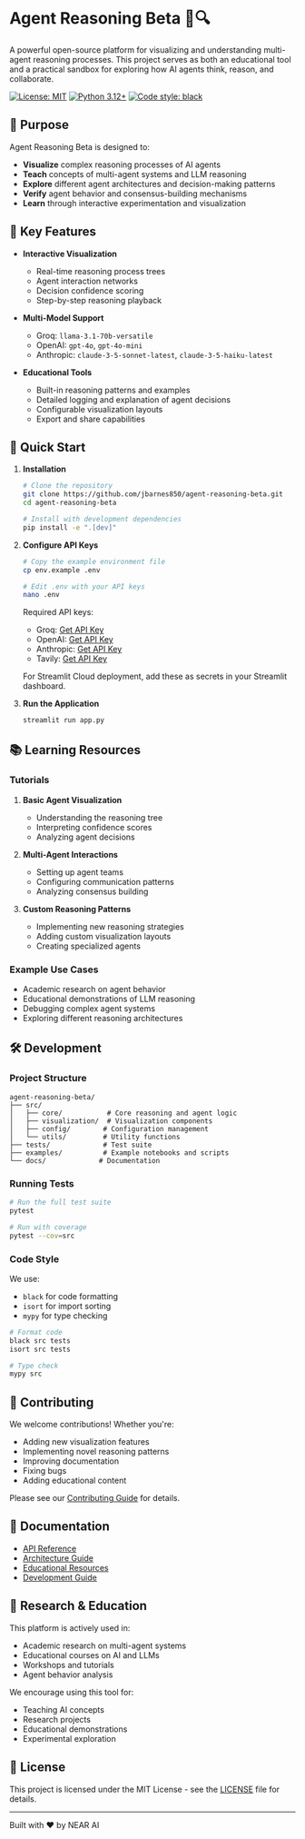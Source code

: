 # Agent Reasoning Beta 🤖🔍

A powerful open-source platform for visualizing and understanding multi-agent reasoning processes. This project serves as both an educational tool and a practical sandbox for exploring how AI agents think, reason, and collaborate.

[![License: MIT](https://img.shields.io/badge/License-MIT-yellow.svg)](https://opensource.org/licenses/MIT)
[![Python 3.12+](https://img.shields.io/badge/python-3.12+-blue.svg)](https://www.python.org/downloads/)
[![Code style: black](https://img.shields.io/badge/code%20style-black-000000.svg)](https://github.com/psf/black)

## 🎯 Purpose

Agent Reasoning Beta is designed to:
- **Visualize** complex reasoning processes of AI agents
- **Teach** concepts of multi-agent systems and LLM reasoning
- **Explore** different agent architectures and decision-making patterns
- **Verify** agent behavior and consensus-building mechanisms
- **Learn** through interactive experimentation and visualization

## 🌟 Key Features

- **Interactive Visualization**
  - Real-time reasoning process trees
  - Agent interaction networks
  - Decision confidence scoring
  - Step-by-step reasoning playback

- **Multi-Model Support**
  - Groq: `llama-3.1-70b-versatile`
  - OpenAI: `gpt-4o`, `gpt-4o-mini`
  - Anthropic: `claude-3-5-sonnet-latest`, `claude-3-5-haiku-latest`

- **Educational Tools**
  - Built-in reasoning patterns and examples
  - Detailed logging and explanation of agent decisions
  - Configurable visualization layouts
  - Export and share capabilities

## 🚀 Quick Start

1. **Installation**
   ```bash
   # Clone the repository
   git clone https://github.com/jbarnes850/agent-reasoning-beta.git
   cd agent-reasoning-beta

   # Install with development dependencies
   pip install -e ".[dev]"
   ```

2. **Configure API Keys**
   ```bash
   # Copy the example environment file
   cp env.example .env

   # Edit .env with your API keys
   nano .env
   ```

   Required API keys:
   - Groq: [Get API Key](https://console.groq.com)
   - OpenAI: [Get API Key](https://platform.openai.com/api-keys)
   - Anthropic: [Get API Key](https://console.anthropic.com/account/keys)
   - Tavily: [Get API Key](https://tavily.com/#api-keys)

   For Streamlit Cloud deployment, add these as secrets in your Streamlit dashboard.

3. **Run the Application**
   ```bash
   streamlit run app.py
   ```

## 📚 Learning Resources

### Tutorials
1. **Basic Agent Visualization**
   - Understanding the reasoning tree
   - Interpreting confidence scores
   - Analyzing agent decisions

2. **Multi-Agent Interactions**
   - Setting up agent teams
   - Configuring communication patterns
   - Analyzing consensus building

3. **Custom Reasoning Patterns**
   - Implementing new reasoning strategies
   - Adding custom visualization layouts
   - Creating specialized agents

### Example Use Cases
- Academic research on agent behavior
- Educational demonstrations of LLM reasoning
- Debugging complex agent systems
- Exploring different reasoning architectures

## 🛠️ Development

### Project Structure
```
agent-reasoning-beta/
├── src/
│   ├── core/           # Core reasoning and agent logic
│   ├── visualization/  # Visualization components
│   ├── config/        # Configuration management
│   └── utils/         # Utility functions
├── tests/             # Test suite
├── examples/          # Example notebooks and scripts
└── docs/             # Documentation
```

### Running Tests
```bash
# Run the full test suite
pytest

# Run with coverage
pytest --cov=src
```

### Code Style
We use:
- `black` for code formatting
- `isort` for import sorting
- `mypy` for type checking

```bash
# Format code
black src tests
isort src tests

# Type check
mypy src
```

## 🤝 Contributing

We welcome contributions! Whether you're:
- Adding new visualization features
- Implementing novel reasoning patterns
- Improving documentation
- Fixing bugs
- Adding educational content

Please see our [Contributing Guide](CONTRIBUTING.md) for details.

## 📖 Documentation

- [API Reference](docs/api.md)
- [Architecture Guide](docs/architecture.md)
- [Educational Resources](docs/education.md)
- [Development Guide](docs/development.md)

## 🔬 Research & Education

This platform is actively used in:
- Academic research on multi-agent systems
- Educational courses on AI and LLMs
- Workshops and tutorials
- Agent behavior analysis

We encourage using this tool for:
- Teaching AI concepts
- Research projects
- Educational demonstrations
- Experimental exploration

## 📄 License

This project is licensed under the MIT License - see the [LICENSE](LICENSE) file for details.

---

Built with ❤️ by NEAR AI
